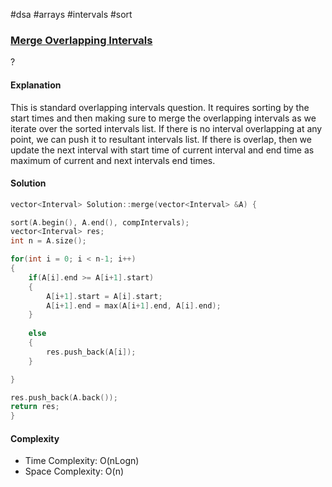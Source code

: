 #dsa #arrays #intervals #sort 
### [Merge Overlapping Intervals](https://www.interviewbit.com/problems/merge-overlapping-intervals/)
? 
#### Explanation

This is standard overlapping intervals question. It requires sorting by the start times and then making sure to merge the overlapping intervals as we iterate over the sorted intervals list. If there is no interval overlapping at any point, we can push it to resultant intervals list. If there is overlap, then we update the next interval with start time of current interval and end time as maximum of current and next intervals end times.
#### Solution

```cpp
vector<Interval> Solution::merge(vector<Interval> &A) {

sort(A.begin(), A.end(), compIntervals);
vector<Interval> res;
int n = A.size();

for(int i = 0; i < n-1; i++)
{
	if(A[i].end >= A[i+1].start)
	{
		A[i+1].start = A[i].start;
		A[i+1].end = max(A[i+1].end, A[i].end);
	}
	
	else
	{
		res.push_back(A[i]);
	}

}

res.push_back(A.back());
return res;
}
```

#### Complexity

- Time Complexity: O(nLogn)
- Space Complexity:  O(n)